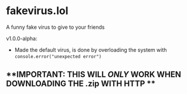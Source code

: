 # fakevirus.lol
A funny fake virus to give to your friends

v1.0.0-alpha: 
- Made the default virus, is done by overloading the system with `console.error("unexpected error")`

## **IMPORTANT: THIS WILL _ONLY_ WORK WHEN DOWNLOADING THE .zip WITH HTTP **
